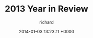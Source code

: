 ---
blog: richard
date: 2014-01-03 13:23:11 +0000
title: "2013 Year in Review"
author: richard
permalink: /reviews/2013/
---